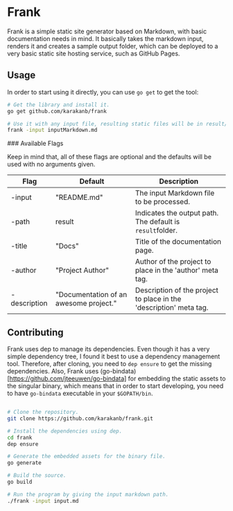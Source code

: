 # Frank

Frank is a simple static site generator based on Markdown, with basic documentation needs in mind. It basically takes the markdown input, renders it and creates a sample output folder, which can be deployed to a very basic static site hosting service, such as GitHub Pages.

## Usage

In order to start using it directly, you can use `go get` to get the tool:
```bash
# Get the library and install it.
go get github.com/karakanb/frank

# Use it with any input file, resulting static files will be in result/ folder.
frank -input inputMarkdown.md
```

### Available Flags

Keep in mind that, all of these flags are optional and the defaults will be used with no arguments given.

| Flag         | Default                                | Description                                                        |
|--------------|----------------------------------------|--------------------------------------------------------------------|
| -input       | "README.md"                            | The input Markdown file to be processed.                           |
| -path        | result                                 | Indicates the output path. The default is `result`folder.          |
| -title       | "Docs"                                 | Title of the documentation page.                                   |
| -author      | "Project Author"                       | Author of the project to place in the 'author' meta tag.           |
| -description | "Documentation of an awesome project." | Description of the project to place in the 'description' meta tag. |

## Contributing

Frank uses dep to manage its dependencies. Even though it has a very simple dependency tree, I found it best to use a dependency management tool. Therefore, after cloning, you need to `dep ensure` to get the missing dependencies. Also, Frank uses (go-bindata)[https://github.com/jteeuwen/go-bindata] for embedding the static assets to the singular binary, which means that in order to start developing, you need to have `go-bindata` executable in your `$GOPATH/bin`.

```bash

# Clone the repository.
git clone https://github.com/karakanb/frank.git

# Install the dependencies using dep.
cd frank
dep ensure

# Generate the embedded assets for the binary file.
go generate

# Build the source.
go build

# Run the program by giving the input markdown path.
./frank -input input.md
```